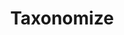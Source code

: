 ---
inProgress: true
title: Taxonomize
description: Full-stack web application to manage the process of classifying disparate data into a standard taxonomy across multiple team members.
img: ./taxonomize.png
img_alt: screenshot of Taxonomize project
link: https://github.com/etiry/taxonomize
demo: https://taxonomize.netlify.app
tags: ['React', 'ReduxToolkit', 'Node', 'Express', 'PostgreSQL']
---